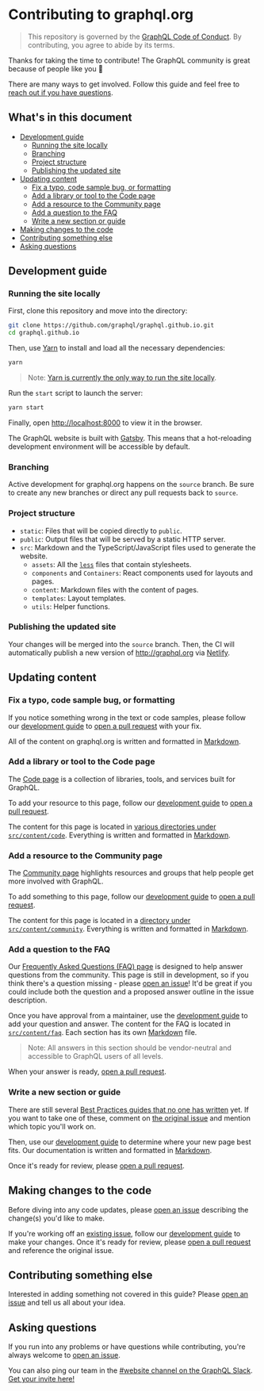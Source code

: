 # Contributing to graphql.org

> This repository is governed by the [GraphQL Code of Conduct](https://graphql.org/codeofconduct/). By contributing, you agree to abide by its terms.

Thanks for taking the time to contribute! The GraphQL community is great because of people like you 🎉 

There are many ways to get involved. Follow this guide and feel free to [reach out if you have questions](#asking-questions).

## What's in this document

- [Development guide](#development-guide)
    - [Running the site locally](#running-the-site-locally)
    - [Branching](#branching)
    - [Project structure](#project-structure)
    - [Publishing the updated site](#publishing-the-updated-site)
- [Updating content](#updating-content)
    - [Fix a typo, code sample bug, or formatting](#fix-a-typo-code-sample-bug-or-formatting)
    - [Add a library or tool to the Code page](#add-a-library-or-tool-to-the-code-page)
    - [Add a resource to the Community page](#add-a-resource-to-the-community-page)
    - [Add a question to the FAQ](#add-a-question-to-the-faq)
    - [Write a new section or guide](#write-a-new-section-or-guide)
- [Making changes to the code](#making-changes-to-the-code)
- [Contributing something else](#contributing-something-else)
- [Asking questions](#asking-questions)

## Development guide

### Running the site locally

First, clone this repository and move into the directory: 

```bash
git clone https://github.com/graphql/graphql.github.io.git
cd graphql.github.io
```

Then, use [Yarn](https://yarnpkg.com/getting-started/install) to install and load all the necessary dependencies:

```bash
yarn 
```

> Note: [Yarn is currently the only way to run the site locally](https://github.com/graphql/graphql.github.io/issues/946).

Run the `start` script to launch the server:

```bash
yarn start
```

Finally, open [http://localhost:8000](http://localhost:8000) to view it in the browser.

The GraphQL website is built with [Gatsby](https://www.gatsbyjs.com/docs/). This means that a hot-reloading development environment will be accessible by default. 

### Branching

Active development for graphql.org happens on the `source` branch. Be sure to create any new branches or direct any pull requests back to `source`. 

### Project structure

- `static`: Files that will be copied directly to `public`. 
- `public`: Output files that will be served by a static HTTP server.
- `src`: Markdown and the TypeScript/JavaScript files used to generate the website.
    - `assets`: All the [`less`](http://lesscss.org/) files that contain stylesheets.
    - `components` and `Containers`: React components used for layouts and pages.
    - `content`: Markdown files with the content of pages.
    - `templates`: Layout templates.
    - `utils`: Helper functions.

### Publishing the updated site

Your changes will be merged into the `source` branch. Then, the CI will automatically publish a new version of http://graphql.org via [Netlify](https://docs.netlify.com/).

## Updating content

### Fix a typo, code sample bug, or formatting

If you notice something wrong in the text or code samples, please follow our [development guide](#development-guide) to [open a pull request](https://github.com/graphql/graphql.github.io/pulls) with your fix. 

All of the content on graphql.org is written and formatted in [Markdown](https://www.gatsbyjs.com/docs/mdx/markdown-syntax/).

### Add a library or tool to the Code page

The [Code page](https://graphql.org/code/) is a collection of libraries, tools, and services built for GraphQL. 

To add your resource to this page, follow our [development guide](#development-guide) to [open a pull request](https://github.com/graphql/graphql.github.io/pulls). 

The content for this page is located in [various directories under `src/content/code`](./src/). Everything is written and formatted in [Markdown](https://www.gatsbyjs.com/docs/mdx/markdown-syntax/).

### Add a resource to the Community page

The [Community page](https://graphql.org/community/) highlights resources and groups that help people get more involved with GraphQL.

To add something to this page, follow our [development guide](#development-guide) to [open a pull request](https://github.com/graphql/graphql.github.io/pulls). 

The content for this page is located in a [directory under `src/content/community`](./src/). Everything is written and formatted in [Markdown](https://www.gatsbyjs.com/docs/mdx/markdown-syntax/).

### Add a question to the FAQ

Our [Frequently Asked Questions (FAQ) page](https://graphql.org/faq/) is designed to help answer questions from the community. This page is still in development, so if you think there's a question missing - please [open an issue](https://github.com/graphql/graphql.github.io/issues/new)! It'd be great if you could include both the question and a proposed answer outline in the issue description.

Once you have approval from a maintainer, use the [development guide](#development-guide) to add your question and answer. The content for the FAQ is located in [`src/content/faq`](./src/content/faq/). Each section has its own [Markdown](https://www.gatsbyjs.com/docs/mdx/markdown-syntax/) file.

> Note: All answers in this section should be vendor-neutral and accessible to GraphQL users of all levels.

When your answer is ready, [open a pull request](https://github.com/graphql/graphql.github.io/pulls/).

### Write a new section or guide

There are still several [Best Practices guides that no one has written](https://github.com/graphql/graphql.github.io/issues/41) yet. If you want to take one of these, comment on [the original issue](https://github.com/graphql/graphql.github.io/issues/41) and mention which topic you'll work on.

Then, use our [development guide](#development-guide) to determine where your new page best fits. Our documentation is written and formatted in [Markdown](https://www.gatsbyjs.com/docs/mdx/markdown-syntax/). 

Once it's ready for review, please [open a pull request](https://github.com/graphql/graphql.github.io/pulls/).

## Making changes to the code

Before diving into any code updates, please [open an issue](https://github.com/graphql/graphql.github.io/issues/new) describing the change(s) you'd like to make.

If you're working off an [existing issue](https://github.com/graphql/graphql.github.io/issues/), follow our [development guide](#development-guide) to make your changes. Once it's ready for review, please [open a pull request](https://github.com/graphql/graphql.github.io/pulls/) and reference the original issue.

## Contributing something else

Interested in adding something not covered in this guide? Please [open an issue](https://github.com/graphql/graphql.github.io/issues/new) and tell us all about your idea.

## Asking questions

If you run into any problems or have questions while contributing, you're always welcome to [open an issue](https://github.com/graphql/graphql.github.io/issues/new). 

You can also ping our team in the [#website channel on the GraphQL Slack](https://graphql.slack.com/messages/website/). [Get your invite here!](https://graphql-slack.herokuapp.com/) 